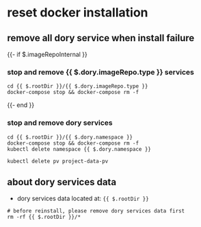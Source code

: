 # reset docker installation

## remove all dory service when install failure

{{- if $.imageRepoInternal }}
### stop and remove {{ $.dory.imageRepo.type }} services

```shell script
cd {{ $.rootDir }}/{{ $.dory.imageRepo.type }}
docker-compose stop && docker-compose rm -f
```
{{- end }}

### stop and remove dory services

```shell script
cd {{ $.rootDir }}/{{ $.dory.namespace }}
docker-compose stop && docker-compose rm -f
kubectl delete namespace {{ $.dory.namespace }}

kubectl delete pv project-data-pv
```

## about dory services data

- dory services data located at: `{{ $.rootDir }}`

```shell script
# before reinstall, please remove dory services data first
rm -rf {{ $.rootDir }}/*
```
